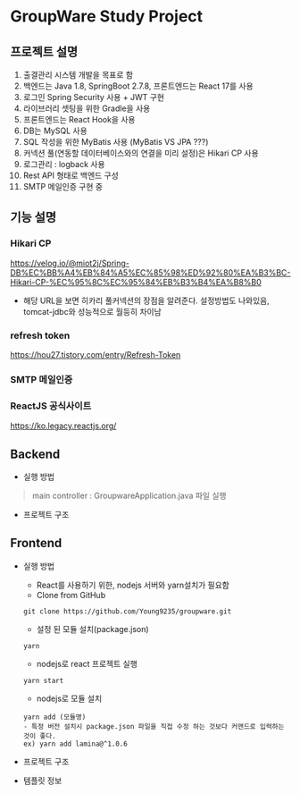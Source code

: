 # GroupWare Study Project

## 프로젝트 설명
1. 출결관리 시스템 개발을 목표로 함 
2. 백엔드는 Java 1.8, SpringBoot 2.7.8, 프론트엔드는 React 17를 사용 
3. 로그인 Spring Security 사용 + JWT 구현 
4. 라이브러리 셋팅을 위한 Gradle을 사용 
5. 프론트엔드는 React Hook을 사용 
6. DB는 MySQL 사용 
7. SQL 작성을 위한 MyBatis 사용 (MyBatis VS JPA ???)
8. 커넥션 풀(연동할 데이터베이스와의 연결을 미리 설정)은 Hikari CP 사용 
9. 로그관리 : logback 사용 
10. Rest API 형태로 백엔드 구성
11. SMTP 메일인증 구현 중

## 기능 설명
### Hikari CP
https://velog.io/@miot2j/Spring-DB%EC%BB%A4%EB%84%A5%EC%85%98%ED%92%80%EA%B3%BC-Hikari-CP-%EC%95%8C%EC%95%84%EB%B3%B4%EA%B8%B0
- 해당 URL을 보면 히카리 풀커넥션의 장점을 알려준다. 설정방법도 나와있음, tomcat-jdbc와 성능적으로 월등히 차이남
### refresh token
https://hou27.tistory.com/entry/Refresh-Token
### SMTP 메일인증

### ReactJS 공식사이트
https://ko.legacy.reactjs.org/

## Backend
- 실행 방법 
> main controller : GroupwareApplication.java 파일 실행

- 프로젝트 구조

## Frontend
- 실행 방법 
  - React를 사용하기 위한, nodejs 서버와 yarn설치가 필요함
  - Clone from GitHub
  ````
  git clone https://github.com/Young9235/groupware.git
  ````
  - 설정 된 모듈 설치(package.json)
  ````
  yarn 
  ````
  - nodejs로 react 프로젝트 실행
  ````    
  yarn start
  ````
  - nodejs로 모듈 설치
  ````
  yarn add (모듈명)
  - 특정 버전 설치시 package.json 파일을 직접 수정 하는 것보다 커맨드로 입력하는 것이 좋다. 
  ex) yarn add lamina@^1.0.6
  ````
  
- 프로젝트 구조
- 템플릿 정보

